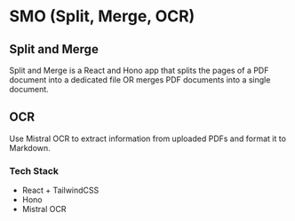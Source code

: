# SMO (Split, Merge, OCR)

## Split and Merge
Split and Merge is a React and Hono app that splits the pages of a PDF document into a dedicated file OR merges PDF documents into a single document.

## OCR
Use Mistral OCR to extract information from uploaded PDFs and format it to Markdown.

### Tech Stack
- React + TailwindCSS
- Hono
- Mistral OCR
